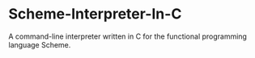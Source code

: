# Scheme-Interpreter-In-C
A command-line interpreter written in C for the functional programming language Scheme.
